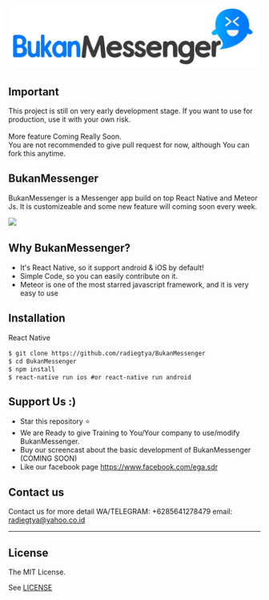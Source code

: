 
<h1 align="center">
  <img src="./logo.png"/><br>
</h1>

## Important
This project is still on very early development stage. If you want to use for production, use it with your own risk.
<br><br>More feature Coming Really Soon.
<br>You are not recommended to give pull request for now, although You can fork this anytime.

## BukanMessenger

BukanMessenger is a Messenger app build on top React Native and Meteor Js. 
It is customizeable and some new feature will coming soon every week.


<img src="https://github.com/radiegtya/BukanMessenger/blob/master/demo.gif?raw=true" width="300">&nbsp;&nbsp;&nbsp;&nbsp;

## Why BukanMessenger?
* It's React Native, so it support android & iOS by default!
* Simple Code, so you can easily contribute on it.
* Meteor is one of the most starred javascript framework, and it is very easy to use

## Installation

React Native
```
$ git clone https://github.com/radiegtya/BukanMessenger
$ cd BukanMessenger
$ npm install
$ react-native run ios #or react-native run android
```

## Support Us :)
* Star this repository :star:
* We are Ready to give Training to You/Your company to use/modify BukanMessenger. 
* Buy our screencast about the basic development of BukanMessenger (COMING SOON)
* Like our facebook page https://www.facebook.com/ega.sdr

## Contact us
Contact us for more detail 
WA/TELEGRAM: +6285641278479
email: radiegtya@yahoo.co.id

----

## License

The MIT License.

See [LICENSE](LICENSE)
